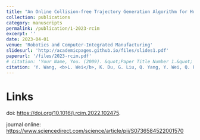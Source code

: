 ```yaml
---
title: "An Online Collision-free Trajectory Generation Algorithm for Human–robot Collaboration"
collection: publications
category: manuscripts
permalink: /publication/1-2023-rcim
excerpt: ''
date: 2023-04-01
venue: 'Robotics and Computer-Integrated Manufacturing'
slidesurl: 'http://academicpages.github.io/files/slides1.pdf'
paperurl: '/files/2023-rcim.pdf'
# citation: 'Your Name, You. (2009). &quot;Paper Title Number 1.&quot; <i>Journal 1</i>. 1(1).'
citation: 'Y. Wang, <b>L. Wei</b>, K. Du, G. Liu, Q. Yang, Y. Wei, Q. Fang, "An Online Collision-free Trajectory Generation Algorithm for Human–robot Collaboration", <i>Robotics and Computer-Integrated Manufacturing</i>, vol. 80, no. 102475, Apr. 2023'
---
```


Links
===

doi: https://doi.org/10.1016/j.rcim.2022.102475.

journal online: https://www.sciencedirect.com/science/article/pii/S0736584522001570
